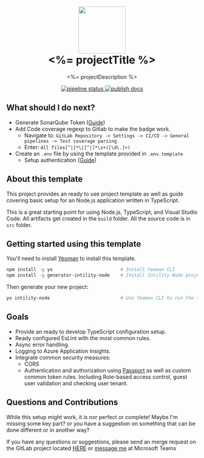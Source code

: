 
<div align="center">
<h1 align="center">
  <img src="https://avatars.githubusercontent.com/u/35199565" width="124px"/><br/>
  <%= projectTitle %>
</h1>

<p align="center">
<%= projectDescription %>
</p>

<p align="center">
<a href="<%= projectUrl %>">
    <img alt="pipeline status" src="<%= pipelineStatusBadgeUrl %>" style="max-width:100%;">
</a>

<a href="<%= projectUrl %>">
    <img alt="publish docs" src="<%= codeCovBadgeUrl %>" style="max-width:100%;">
</a>
</p>
</div>

## What should I do next?

* Generate SonarQube Token ([Guide](https://create.intility.app/cra/configuration/sonarqube))
* Add Code coverage regexp to Gitlab to make the badge work.
  * Navigate to: `GitLab Repository -> Settings -> CI/CD -> General pipelines -> Test coverage parsing`
  * Enter: `All files[^|]*\|[^|]*\s+([\d\.]+)`
* Create an `.env` file by using the template provided in `.env.template`
  * Setup authentication ([Guide](https://create.intility.app/express/API/Azure/ApplicationRegistrations))

## About this template

This project provides an ready to use project template as well as guide covering basic setup for an Node.js application written in TypeScript.

This is a great starting point for using Node.js, TypeScript, and Visual Studio Code. All artifacts get created in the `build` folder. All the source code is in `src` folder.

## Getting started using this template

You'll need to install [Yeoman](https://yeoman.io/) to install this template.

```bash
npm install -g yo                         # Install Yeoman CLI
npm install -g generator-intility-node    # Install Intility Node project generator
```

Then generate your new project:

```bash
yo intility-node                          # Use Yeoman CLI to run the template generator
```

## Goals

* Provide an ready to develop TypeScript configuration setup.
* Ready configured EsLint with the most common rules.
* Async error handling.
* Logging to Azure Application Insights.
* Integrate common security measures:
  * CORS
  * Authentication and authorization using [Passport](https://www.passportjs.org/) as well as custom common token rules. Including Role-based access control, guest user validation and checking user tenant.

## Questions and Contributions

While this setup might work, it is nor perfect or complete!
Maybe I'm missing some key part? or you have a suggestion on something that can be done different or in another way?

If you have any questions or suggestions, please send an merge request on the GitLab project located [HERE](https://gitlab.intility.com/documentation/NodeTypeScriptProjectTemplate) or [message me](https://teams.microsoft.com/l/chat/0/0?users=christian.marker@intility.no) at Microsoft Teams
